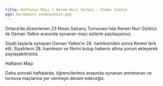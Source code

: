 ```yaml
---
title: Haftanın Maçı / Kerem Nuri Gürbüz - Osman Yatkın
pgn: keremnuri_osmanyatkin.pgn
---
```


Ortaca’da düzenlenen 23 Nisan Satranç Turnuvası’nda Kerem Nuri Gürbüz ile Osman Yatkın arasında oynanan maçı sizlerle paylaşıyoruz.

Siyah taşlarla oynayan Osman Yatkın’ın 28. hamlesinden sonra Kerem terk etti. Siyahların 28. hamlesini ve fikrini bulup haberin altına yorum ekleyerek paylaşabilirsiniz.

Haftanın Maçı

Daha sonraki haftalarda, öğrencilerimiz arasında oynanan antrenman ve turnuva maçlarına yer vermeye devam edeceğiz.
